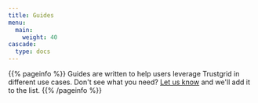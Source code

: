 ```yaml
---
title: Guides
menu:
  main:
    weight: 40
cascade:
  type: docs
---
```


{{% pageinfo %}}
Guides are written to help users leverage Trustgrid in different use cases. Don't see what you need? [Let us know](https://github.com/trustgrid/docs/issues/new) and we'll add it to the list.
{{% /pageinfo %}}
